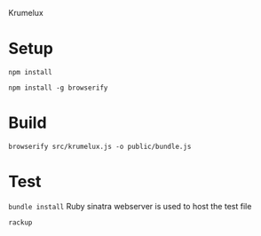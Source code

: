 Krumelux

# Setup
`npm install`

`npm install -g browserify`

# Build
`browserify src/krumelux.js -o public/bundle.js`

# Test
`bundle install` Ruby sinatra webserver is used to host the test file

`rackup`
